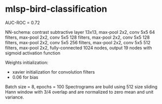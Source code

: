 # mlsp-bird-classification

AUC-ROC = 0.72

NN-schema:
  contrast subtractive layer 13x13,
  max-pool 2x2, 
  conv 5x5 64 filters,
  max-pool 2x2,
  conv 5x5 128 filters,
  max-pool 2x2,
  conv 5x5 128 filters,
  max-pool 2x2,
  conv 5x5 256 filters,
  max-pool 2x2,
  conv 5x5 512 filters,
  max-pool 2x2,
  fully-connected 1024 nodes,
  output 19 nodes with sigmoid activation function

Weights initialization: 
  - xavier initialization for convolution filters
  - 0.06 for bias

Batch size = 8, epochs = 100
Spectrograms are build using 512 size sliding Hann window with 3/4 overlap and are normalized to zero mean and unit variance.
